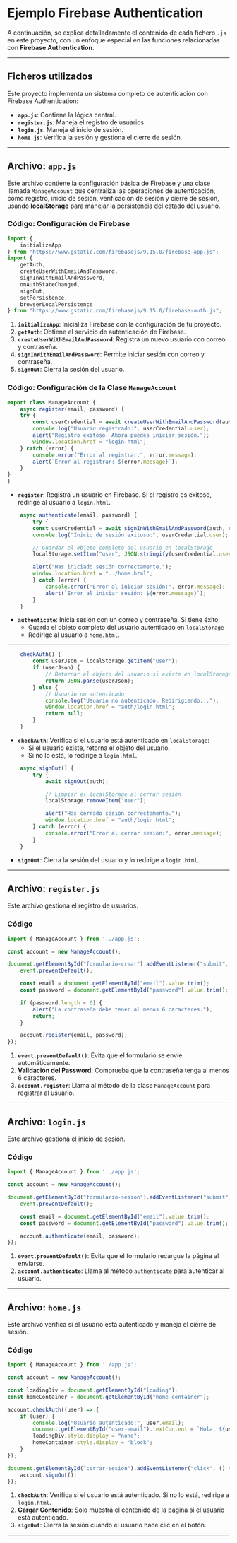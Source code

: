 
# Ejemplo Firebase Authentication

A continuación, se explica detalladamente el contenido de cada fichero `.js` en este proyecto, con un enfoque especial en las funciones relacionadas con **Firebase Authentication**.

---

## **Ficheros utilizados**

Este proyecto implementa un sistema completo de autenticación con Firebase Authentication:
- **`app.js`**: Contiene la lógica central.
- **`register.js`**: Maneja el registro de usuarios.
- **`login.js`**: Maneja el inicio de sesión.
- **`home.js`**: Verifica la sesión y gestiona el cierre de sesión.

---

## **Archivo: `app.js`**

Este archivo contiene la configuración básica de Firebase y una clase llamada `ManageAccount` que centraliza las operaciones de autenticación, como registro, inicio de sesión, verificación de sesión y cierre de sesión, usando **localStorage** para manejar la persistencia del estado del usuario.

### Código: Configuración de Firebase
```javascript
import { 
    initializeApp 
} from "https://www.gstatic.com/firebasejs/9.15.0/firebase-app.js";
import { 
    getAuth, 
    createUserWithEmailAndPassword, 
    signInWithEmailAndPassword, 
    onAuthStateChanged, 
    signOut, 
    setPersistence, 
    browserLocalPersistence 
} from "https://www.gstatic.com/firebasejs/9.15.0/firebase-auth.js";
```

1. **`initializeApp`**: Inicializa Firebase con la configuración de tu proyecto.
2. **`getAuth`**: Obtiene el servicio de autenticación de Firebase.
3. **`createUserWithEmailAndPassword`**: Registra un nuevo usuario con correo y contraseña.
4. **`signInWithEmailAndPassword`**: Permite iniciar sesión con correo y contraseña.
5. **`signOut`**: Cierra la sesión del usuario.

### Código: Configuración de la Clase `ManageAccount`
```javascript
export class ManageAccount {
    async register(email, password) {
    try {
        const userCredential = await createUserWithEmailAndPassword(auth, email, password);
        console.log("Usuario registrado:", userCredential.user);
        alert("Registro exitoso. Ahora puedes iniciar sesión.");
        window.location.href = "login.html";
    } catch (error) {
        console.error("Error al registrar:", error.message);
        alert(`Error al registrar: ${error.message}`);
    }
}
}
```
- **`register`**: Registra un usuario en Firebase. Si el registro es exitoso, redirige al usuario a `login.html`.

```javascript
    async authenticate(email, password) {
        try {
        const userCredential = await signInWithEmailAndPassword(auth, email, password);
        console.log("Inicio de sesión exitoso:", userCredential.user);

        // Guardar el objeto completo del usuario en localStorage
        localStorage.setItem("user", JSON.stringify(userCredential.user));

        alert("Has iniciado sesión correctamente.");
        window.location.href = "../home.html";
        } catch (error) {
            console.error("Error al iniciar sesión:", error.message);
            alert(`Error al iniciar sesión: ${error.message}`);
        }
    }
```
- **`authenticate`**: Inicia sesión con un correo y contraseña. Si tiene éxito:
    - Guarda el objeto completo del usuario autenticado en `localStorage`
    - Redirige al usuario a `home.html`.

---

```javascript
    checkAuth() {
        const userJson = localStorage.getItem("user");
        if (userJson) {
            // Retornar el objeto del usuario si existe en localStorage
            return JSON.parse(userJson);
        } else {
            // Usuario no autenticado
            console.log("Usuario no autenticado. Redirigiendo...");
            window.location.href = "auth/login.html";
            return null;
        }
    }

```
- **`checkAuth`**: Verifica si el usuario está autenticado en `localStorage`:
    - Si el usuario existe, retorna el objeto del usuario.
    - Si no lo está, lo redirige a `login.html`.

```javascript
    async signOut() {
        try {
            await signOut(auth);

            // Limpiar el localStorage al cerrar sesión
            localStorage.removeItem("user");

            alert("Has cerrado sesión correctamente.");
            window.location.href = "auth/login.html";
        } catch (error) {
            console.error("Error al cerrar sesión:", error.message);
        }
    }

```
- **`signOut`**: Cierra la sesión del usuario y lo redirige a `login.html`.

---

## **Archivo: `register.js`**

Este archivo gestiona el registro de usuarios.

### Código
```javascript
import { ManageAccount } from '../app.js';

const account = new ManageAccount();

document.getElementById("formulario-crear").addEventListener("submit", (event) => {
    event.preventDefault();

    const email = document.getElementById("email").value.trim();
    const password = document.getElementById("password").value.trim();

    if (password.length < 6) {
        alert("La contraseña debe tener al menos 6 caracteres.");
        return;
    }

    account.register(email, password);
});
```

1. **`event.preventDefault()`**: Evita que el formulario se envíe automáticamente.
2. **Validación del Password**: Comprueba que la contraseña tenga al menos 6 caracteres.
3. **`account.register`**: Llama al método de la clase `ManageAccount` para registrar al usuario.

---

## **Archivo: `login.js`**

Este archivo gestiona el inicio de sesión.

### Código
```javascript
import { ManageAccount } from '../app.js';

const account = new ManageAccount();

document.getElementById("formulario-sesion").addEventListener("submit", (event) => {
    event.preventDefault();

    const email = document.getElementById("email").value.trim();
    const password = document.getElementById("password").value.trim();

    account.authenticate(email, password);
});
```

1. **`event.preventDefault()`**: Evita que el formulario recargue la página al enviarse.
2. **`account.authenticate`**: Llama al método `authenticate` para autenticar al usuario.

---

## **Archivo: `home.js`**

Este archivo verifica si el usuario está autenticado y maneja el cierre de sesión.

### Código
```javascript
import { ManageAccount } from './app.js';

const account = new ManageAccount();

const loadingDiv = document.getElementById("loading");
const homeContainer = document.getElementById("home-container");

account.checkAuth((user) => {
    if (user) {
        console.log("Usuario autenticado:", user.email);
        document.getElementById("user-email").textContent = `Hola, ${user.email}`;
        loadingDiv.style.display = "none";
        homeContainer.style.display = "block";
    }
});

document.getElementById("cerrar-sesion").addEventListener("click", () => {
    account.signOut();
});
```

1. **`checkAuth`**: Verifica si el usuario está autenticado. Si no lo está, redirige a `login.html`.
2. **Cargar Contenido**: Solo muestra el contenido de la página si el usuario está autenticado.
3. **`signOut`**: Cierra la sesión cuando el usuario hace clic en el botón.

---

